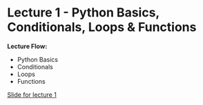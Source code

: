 # Lecture 1 - Python Basics, Conditionals, Loops & Functions
**Lecture Flow:**
- Python Basics
- Conditionals
- Loops
- Functions

[Slide for lecture 1](https://docs.google.com/presentation/d/1zgiieA85N0z5gd0Y3HGJxB1xBl6TRcgejnA1wGLMLbE/edit#slide=id.g29e1652ceea_6_9)
